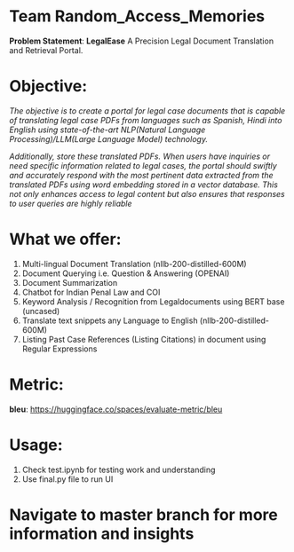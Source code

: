 # Team Random_Access_Memories
**Problem Statement**: **LegalEase** A Precision Legal Document Translation and Retrieval Portal.

# Objective:
_The objective is to create a portal for legal case documents that
is capable of translating legal case PDFs from languages such as
Spanish, Hindi into English using state-of-the-art NLP(Natural
Language Processing)/LLM(Large Language Model)
technology._

_Additionally, store these translated PDFs. When users have
inquiries or need specific information related to legal cases, the
portal should swiftly and accurately respond with the most
pertinent data extracted from the translated PDFs using word
embedding stored in a vector database. This not only enhances
access to legal content but also ensures that responses to user
queries are highly reliable_

# What we offer:
1. Multi-lingual Document Translation (nllb-200-distilled-600M) 
2. Document Querying i.e. Question & Answering (OPENAI)
3. Document Summarization 
4. Chatbot for Indian Penal Law and COI
5. Keyword Analysis / Recognition from Legaldocuments using BERT base (uncased)
6. Translate text snippets any Language to English (nllb-200-distilled-600M) 
7. Listing Past Case References (Listing Citations) in document using Regular Expressions

# Metric:
**bleu**: https://huggingface.co/spaces/evaluate-metric/bleu

# Usage:
1. Check test.ipynb for testing work and understanding
2. Use final.py file to run UI

# Navigate to master branch for more information and insights
